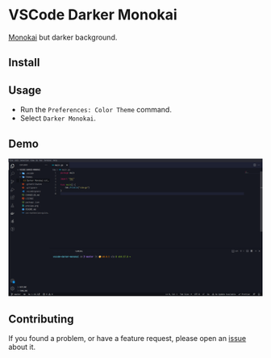 # VSCode Darker Monokai

[Monokai](https://colorsublime.github.io/themes/Monokai%20Best/) but darker background.

## Install

## Usage

- Run the `Preferences: Color Theme` command.
- Select `Darker Monokai`.

## Demo

![preview](preview.png)

## Contributing

If you found a problem, or have a feature request, please open an [issue](https://github.com/ntk148v/vscode-darker-monokai/issues) about it.
